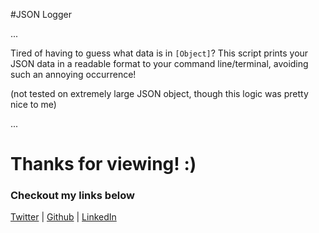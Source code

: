 #JSON Logger

...

Tired of having to guess what data is in `[Object]`? This script prints your JSON data in a readable format to your command line/terminal, avoiding such an annoying occurrence!

(not tested on extremely large JSON object, though this logic was pretty nice to me)

...

# Thanks for viewing! :)
### Checkout my links below

[Twitter](http://twitter.com/PieceDigital) | [Github](piecedigital.github.io) | [LinkedIn](linkedin.com/in/pdstudios)
